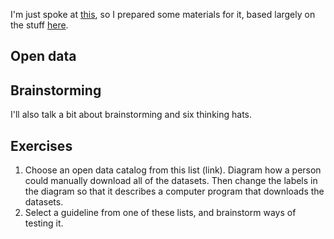 I'm just spoke at [this](http://www.meetup.com/NYC-Open-Data/events/147380312/),
so I prepared some materials for it, based largely on the stuff [here](/open-data).

## Open data

## Brainstorming

I'll also talk a bit about brainstorming and six thinking hats.

## Exercises

1. Choose an open data catalog from this list (link). Diagram how a person could manually download all of the datasets. Then change the labels in the diagram so that it describes a computer program that downloads the datasets.
2. Select a guideline from one of these lists, and brainstorm ways of testing it.
